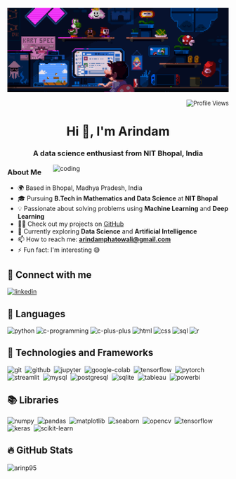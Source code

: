 <!-- Banner -->
<p align="center">
  <img src="banner.gif" alt="banner" />
</p>

<!-- Profile Views Counter -->
<p align="right" style="font-size: small;"> 
  <img src="https://komarev.com/ghpvc/?username=arinp95&label=Profile%20views&color=0e75b6&style=flat" alt="Profile Views" />
</p>

<!-- Heading -->
<h1 align="center">Hi 👋, I'm Arindam</h1>
<h3 align="center">A data science enthusiast from NIT Bhopal, India</h3>

<!-- About Section -->
<img align="right" alt="coding" width="400" src="https://camo.githubusercontent.com/8a9c7f854df987a0b488caf7b4ca6fb56e368e1a0b85602574da94c19d1c2d2e/68747470733a2f2f70687973696373677572756b756c2e66696c65732e776f726470726573732e636f6d2f323031392f30322f6368617261637465722d312e676966">

### About Me
- 🌍 Based in Bhopal, Madhya Pradesh, India
- 🎓 Pursuing **B.Tech in Mathematics and Data Science** at **NIT Bhopal**
- 💡 Passionate about solving problems using **Machine Learning** and **Deep Learning**
- 👨‍💻 Check out my projects on [GitHub](https://github.com/arinp95)
- 🌱 Currently exploring **Data Science** and **Artificial Intelligence**
- 📫 How to reach me: **arindamphatowali@gmail.com**
- ⚡ Fun fact: I'm interesting 😅

<!-- Connect with Me -->
## 📲 Connect with me
<p align="left">
  <a href="https://linkedin.com/in/arinp95" target="blank">
    <img width="48" height="48" src="https://img.icons8.com/fluency/48/linkedin.png" alt="linkedin"/>
  </a>
</p>

<!-- Languages Section (Removed extra spacing) -->
## 📝 Languages
<p align="left">
  <img width="48" height="48" src="https://img.icons8.com/color/48/python--v1.png" alt="python"/>
  <img width="48" height="48" src="https://img.icons8.com/color/40/c-programming.png" alt="c-programming"/>
  <img width="48" height="48" src="https://img.icons8.com/color/48/c-plus-plus-logo.png" alt="c-plus-plus"/>
  <img width="48" height="48" src="https://img.icons8.com/color/48/html-5--v1.png" alt="html"/>
  <img width="48" height="48" src="https://img.icons8.com/color/48/css3.png" alt="css"/>
  <img width="48" height="48" src="https://img.icons8.com/color/48/sql.png" alt="sql"/>
  <img width="48" height="48" src="https://img.icons8.com/color/48/r.png" alt="r"/>
</p>

<!-- Technologies and Frameworks Section -->
## 🧩 Technologies and Frameworks
<p align="left">
  <img width="48" height="48" src="https://upload.wikimedia.org/wikipedia/commons/3/3f/Git_icon.svg" alt="git"/>&nbsp;
  <img width="48" height="48" src="https://github.githubassets.com/images/modules/logos_page/GitHub-Mark.png" alt="github"/>&nbsp;
  <img width="48" height="48" src="https://upload.wikimedia.org/wikipedia/commons/3/38/Jupyter_logo.svg" alt="jupyter"/>&nbsp;
  <img width="48" height="48" src="https://upload.wikimedia.org/wikipedia/commons/d/d0/Google_Colaboratory_SVG_Logo.svg" alt="google-colab"/>&nbsp;
  <img width="48" height="48" src="https://upload.wikimedia.org/wikipedia/commons/2/2d/Tensorflow_logo.svg" alt="tensorflow"/>&nbsp;
  <img width="48" height="48" src="https://upload.wikimedia.org/wikipedia/commons/1/10/PyTorch_logo_icon.svg" alt="pytorch"/>&nbsp;
  <img height="48" src="https://streamlit.io/images/brand/streamlit-mark-color.png?nf_resize=smartcrop&w=56&h=32" alt="streamlit"/>&nbsp;
  <img height="48" src="https://upload.wikimedia.org/wikipedia/labs/8/8e/Mysql_logo.png" alt="mysql"/>&nbsp;
  <img width="48" height="48" src="https://upload.wikimedia.org/wikipedia/commons/2/29/Postgresql_elephant.svg" alt="postgresql"/>&nbsp;
  <img width="48" height="48" src="https://upload.wikimedia.org/wikipedia/commons/3/38/SQLite370.svg" alt="sqlite"/>&nbsp;
  <img width="48" height="48" src="https://cdn.worldvectorlogo.com/logos/tableau-software.svg" alt="tableau"/>&nbsp;
  <img width="48" height="48" src="https://upload.wikimedia.org/wikipedia/commons/c/cf/New_Power_BI_Logo.svg" alt="powerbi"/>&nbsp;
</p>

<!-- Libraries Section -->
## 📚 Libraries
<p align="left">
  <img width="48" height="48" src="https://seeklogo.com/images/N/numpy-logo-479C24EC79-seeklogo.com.png" alt="numpy"/>&nbsp;
  <img width="48" height="48" src="https://upload.wikimedia.org/wikipedia/commons/2/22/Pandas_mark.svg" alt="pandas"/>&nbsp;
  <img width="48" height="48" src="https://upload.wikimedia.org/wikipedia/commons/0/01/Created_with_Matplotlib-logo.svg" alt="matplotlib"/>&nbsp;
  <img width="48" height="48" src="https://user-images.githubusercontent.com/315810/92159303-30d41100-edfb-11ea-8107-1c5352202571.png" alt="seaborn"/>&nbsp;
  <img height="48" src="https://github.com/opencv/opencv/wiki/logo/OpenCV_logo_black.png" alt="opencv"/>&nbsp;
  <img width="48" height="48" src="https://upload.wikimedia.org/wikipedia/commons/2/2d/Tensorflow_logo.svg" alt="tensorflow"/>&nbsp;
  <img width="48" height="48" src="https://upload.wikimedia.org/wikipedia/commons/a/ae/Keras_logo.svg" alt="keras"/>&nbsp;
  <img width="48" height="48" src="https://upload.wikimedia.org/wikipedia/commons/0/05/Scikit_learn_logo_small.svg" alt="scikit-learn"/>&nbsp;
</p>

<!-- GitHub Stats Section -->
## 🔥 GitHub Stats
<p align="left">
  <img align="center" src="https://github-readme-stats.vercel.app/api/top-langs?username=arinp95&show_icons=true&locale=en&layout=compact" alt="arinp95" />
</p>

